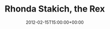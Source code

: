 ---
templateKey: event
guid: 0896ebe4-6eab-11ea-99c5-002590d1d1b0
date: 2012-02-15T15:00:00+00:00
eventTime: '6:30-8:30pm'
title: Rhonda Stakich, the Rex
artist: Rhonda Stakich
city: Toronto
venue: the Rex
group: Tim Shia
guests: Brian Kobayakawa, Tim Shia
---